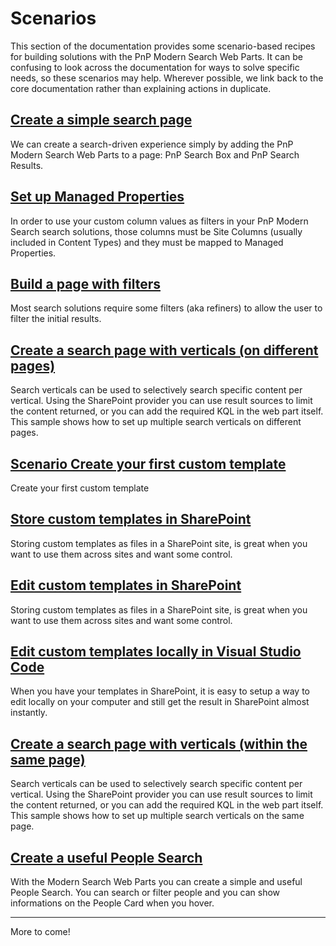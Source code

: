 # Scenarios

This section of the documentation provides some scenario-based recipes for building solutions with the PnP Modern Search Web Parts. It can be confusing to look across the documentation for ways to solve specific needs, so these scenarios may help. Wherever possible, we link back to the core documentation rather than explaining actions in duplicate.

## [Create a simple search page](create-simple-search-page.md)

We can create a search-driven experience simply by adding the PnP Modern Search Web Parts to a page: PnP Search Box and PnP Search Results.

## [Set up Managed Properties](set-up-managed-properties.md)

In order to use your custom column values as filters in your PnP Modern Search search solutions, those columns must be Site Columns (usually included in Content Types) and they must be mapped to Managed Properties.

## [Build a page with filters](page-with-filters.md)

Most search solutions require some filters (aka refiners) to allow the user to filter the initial results.

## [Create a search page with verticals (on different pages)](Create-a-search-page-with-verticals-on-different-pages.md)

Search verticals can be used to selectively search specific content per vertical. Using the SharePoint provider you can use result sources to limit the content returned, or you can add the required KQL in the web part itself. This sample shows how to set up multiple search verticals on different pages.

## [Scenario Create your first custom template](create-your-first-custom-template.md)

Create your first custom template

## [Store custom templates in SharePoint](howto-store-custom-templates-in-sharepoint.md)

Storing custom templates as files in a SharePoint site, is great when you want to use them across sites and want some control.

## [Edit custom templates in SharePoint](edit-custom-templates-in-sharepoint.md)

Storing custom templates as files in a SharePoint site, is great when you want to use them across sites and want some control.

## [Edit custom templates locally in Visual Studio Code](edit-templates-using-vscode-and-onedrive.md)

When you have your templates in SharePoint, it is easy to setup a way to edit locally on your computer and still get the result in SharePoint almost instantly.

## [Create a search page with verticals (within the same page)](Create-a-search-page-with-verticals-within-the-same-page.md)

Search verticals can be used to selectively search specific content per vertical. Using the SharePoint provider you can use result sources to limit the content returned,
or you can add the required KQL in the web part itself. This sample shows how to set up multiple search verticals on the same page.

## [Create a useful People Search](Create-a-useful-People-Search.md)
With the Modern Search Web Parts you can create a simple and useful People Search. You can search or filter people and you can show informations on the People Card when you hover.

---

More to come!
